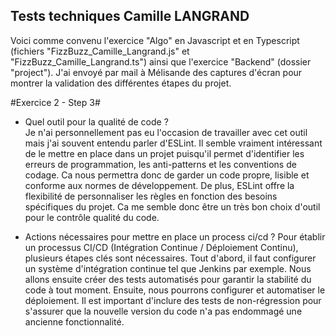 ## Tests techniques Camille LANGRAND

Voici comme convenu l'exercice "Algo" en Javascript et en Typescript (fichiers "FizzBuzz_Camille_Langrand.js" et "FizzBuzz_Camille_Langrand.ts") ainsi que l'exercice "Backend" (dossier "project").
J'ai envoyé par mail à Mélisande des captures d'écran pour montrer la validation des différentes étapes du projet.


#Exercice 2 - Step 3#
- Quel outil pour la qualité de code ?  
Je n'ai personnellement pas eu l'occasion de travailler avec cet outil mais j'ai souvent entendu parler d'ESLint. Il semble vraiment intéressant de le mettre en place dans un projet puisqu'il permet d'identifier les erreurs de programmation, les anti-patterns et les conventions de codage. Ca nous permettra donc de garder un code propre, lisible et conforme aux normes de développement. De plus, ESLint offre la flexibilité de personnaliser les règles en fonction des besoins spécifiques du projet. Ca me semble donc être un très bon choix d'outil pour le contrôle qualité du code.

- Actions nécessaires pour mettre en place un process ci/cd ?
Pour établir un processus CI/CD (Intégration Continue / Déploiement Continu), plusieurs étapes clés sont nécessaires. Tout d'abord, il faut configurer un système d'intégration continue tel que Jenkins par exemple. Nous allons ensuite créer des tests automatisés pour garantir la stabilité du code à tout moment. Ensuite, nous pourrons configurer et automatiser le déploiement. Il est important d'inclure des tests de non-régression pour s'assurer que la nouvelle version du code n'a pas endommagé une ancienne fonctionnalité.
 
